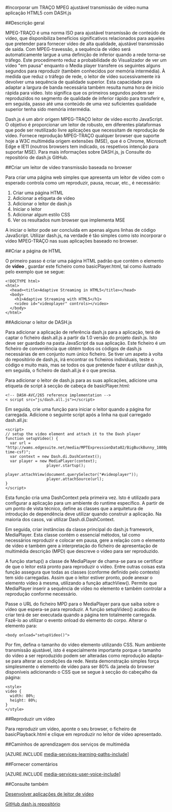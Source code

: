 <properties 
    pageTitle="Incorporar um TRAÇO MPEG ajustável transmissão de vídeo numa aplicação HTML5 com DASH.js | Microsoft Azure" 
    description="Este tópico demonstra como incorporar um vídeo de transmissão ajustável MPEG-TRAÇO numa aplicação HTML5 com DASH.js." 
    authors="Juliako" 
    manager="erikre" 
    editor="" 
    services="media-services" 
    documentationCenter=""/>

<tags 
    ms.service="media-services" 
    ms.workload="media" 
    ms.tgt_pltfrm="na" 
    ms.devlang="na" 
    ms.topic="article" 
    ms.date="09/26/2016" 
    ms.author="juliako"/>


#<a name="embedding-a-mpeg-dash-adaptive-streaming-video-in-an-html5-application-with-dashjs"></a>Incorporar um TRAÇO MPEG ajustável transmissão de vídeo numa aplicação HTML5 com DASH.js

##<a name="overview"></a>Descrição geral

MPEG-TRAÇO é uma norma ISO para ajustável transmissão de conteúdo de vídeo, que disponibiliza benefícios significativos relacionados para aqueles que pretender para fornecer vídeo de alta qualidade, ajustável transmissão de saída. Com MPEG-travessão, a sequência de vídeo será automaticamente largue a uma definição de inferior quando a rede torna-se tráfego. Este procedimento reduz a probabilidade do Visualizador de ver um vídeo "em pausa" enquanto o Media player transfere os seguintes alguns segundos para reproduzir (também conhecidos por memória intermédia). À medida que reduz o tráfego de rede, o leitor de vídeo sucessivamente irá devolver uma sequência de qualidade superior. Esta capacidade para adaptar a largura de banda necessária também resulta numa hora de início rápida para vídeo. Isto significa que os primeiros segundos podem ser reproduzidos no segmento de qualidade de inferior rápido para transferir e, em seguida, passo até uma conteúdo de uma vez suficientes qualidade superior tenha sido memória intermédia.

Dash.js é um abrir origem MPEG-TRAÇO leitor de vídeo escrito JavaScript. O objetivo é proporcionar um leitor de robusto, em diferentes plataformas que pode ser reutilizado livre aplicações que necessitam de reprodução de vídeo. Fornece reprodução MPEG-TRAÇO qualquer browser que suporte hoje a W3C multimédia origem extensões (MSE), que é o Chrome, Microsoft Edge e IE11 (noutros browsers tem indicado, os respetivos intenção para suportar MSE). Para mais informações sobre DASH.js, js Consulte do repositório de dash.js GitHub.


##<a name="creating-a-browser-based-streaming-video-player"></a>Criar um leitor de vídeo transmissão baseada no browser

Para criar uma página web simples que apresenta um leitor de vídeo com o esperado controla como um reproduzir, pausa, recuar, etc., é necessário:

1. Criar uma página HTML
1. Adicionar a etiqueta de vídeo
1. Adicionar o leitor de dash.js
1. Iniciar o leitor
1. Adicionar algum estilo CSS
1. Ver os resultados num browser que implementa MSE

A iniciar o leitor pode ser concluída em apenas alguns linhas de código JavaScript. Utilizar dash.js, na verdade é tão simples como isto incorporar o vídeo MPEG-TRAÇO nas suas aplicações baseado no browser.

##<a name="creating-the-html-page"></a>Criar a página de HTML

O primeiro passo é criar uma página HTML padrão que contém o elemento de **vídeo** , guardar este ficheiro como basicPlayer.html, tal como ilustrado pelo exemplo que se segue:

    <!DOCTYPE html>
    <html>
      <head><title>Adaptive Streaming in HTML5</title></head>
      <body>
        <h1>Adaptive Streaming with HTML5</h1>
        <video id="videoplayer" controls></video>
      </body>
    </html>

##<a name="adding-the-dashjs-player"></a>Adicionar o leitor de DASH.js

Para adicionar a aplicação de referência dash.js para a aplicação, terá de captar o ficheiro dash.all.js a partir da 1.0 versão do projeto dash.js. Isto deve ser guardado na pasta JavaScript da sua aplicação. Este ficheiro é um ficheiro de conveniência que obtém todos os códigos de dash.js necessárias de em conjunto num único ficheiro. Se tiver um aspeto à volta do repositório de dash.js, irá encontrar os ficheiros individuais, teste o código e muito mais, mas se todos os que pretende fazer é utilizar dash.js, em seguida, o ficheiro de dash.all.js é o que precisa.

Para adicionar o leitor de dash.js para as suas aplicações, adicione uma etiqueta de script à secção de cabeça de basicPlayer.html:

    <!-- DASH-AVC/265 reference implementation -->
    < script src="js/dash.all.js"></script>


Em seguida, crie uma função para iniciar o leitor quando a página for carregada. Adicione o seguinte script após a linha na qual carregado dash.all.js:

    <script>
    // setup the video element and attach it to the Dash player
    function setupVideo() {
      var url = "http://wams.edgesuite.net/media/MPTExpressionData02/BigBuckBunny_1080p24_IYUV_2ch.ism/manifest(format=mpd-time-csf)";
      var context = new Dash.di.DashContext();
      var player = new MediaPlayer(context);
                      player.startup();
                      player.attachView(document.querySelector("#videoplayer"));
                      player.attachSource(url);
    }
    </script>

Esta função cria uma DashContext pela primeira vez. Isto é utilizado para configurar a aplicação para um ambiente do runtime específico. A partir de um ponto de vista técnico, define as classes que a arquitetura de introdução de dependência deve utilizar quando construir a aplicação. Na maioria dos casos, vai utilizar Dash.di.DashContext.

Em seguida, criar instâncias da classe principal do dash.js framework, MediaPlayer. Esta classe contém o essencial métodos, tal como necessários reproduzir e colocar em pausa, gere a relação com o elemento de vídeo e também gere a interpretação do ficheiro de apresentação de multimédia descrição (MPD) que descreve o vídeo para ser reproduzido.

A função startup() a classe de MediaPlayer de chama-se para se certificar de que o leitor está pronto para reproduzir o vídeo. Entre outras coisas esta função assegura que todas as classes (conforme definido pelo contexto) tem sido carregadas. Assim que o leitor estiver pronto, pode anexar o elemento vídeo à mesma, utilizando a função attachView(). Permite que MediaPlayer inserir a sequência de vídeo no elemento e também controlar a reprodução conforme necessário.

Passe o URL do ficheiro MPD para o MediaPlayer para que saiba sobre o vídeo que espera-se para reproduzir. A função setupVideo() acabou de criar terá de ser executada quando a página tem totalmente carregada. Fazê-lo ao utilizar o evento onload do elemento do corpo. Alterar o <body> elemento para:

    <body onload="setupVideo()">

Por fim, defina o tamanho do vídeo elemento utilizando CSS. Num ambiente transmissão ajustável, isto é especialmente importante porque o tamanho do vídeo a ser reproduzido podem ser alteradas como reprodução adapta-se para alterar as condições da rede. Nesta demonstração simples força simplesmente o elemento de vídeo para ser 80% da janela do browser disponíveis adicionando o CSS que se segue à secção do cabeçalho da página:
    
    <style>
    video {
      width: 80%;
      height: 80%;
    }
    </style>

##<a name="playing-a-video"></a>Reproduzir um vídeo

Para reproduzir um vídeo, aponte o seu browser, o ficheiro de basicPlayback.html e clique em reproduzir no leitor de vídeo apresentado.


##<a name="media-services-learning-paths"></a>Caminhos de aprendizagem dos serviços de multimédia

[AZURE.INCLUDE [media-services-learning-paths-include](../../includes/media-services-learning-paths-include.md)]

##<a name="provide-feedback"></a>Fornecer comentários

[AZURE.INCLUDE [media-services-user-voice-include](../../includes/media-services-user-voice-include.md)]

##<a name="see-also"></a>Consulte também

[Desenvolver aplicações de leitor de vídeo](media-services-develop-video-players.md)

[GitHub dash.js repositório](https://github.com/Dash-Industry-Forum/dash.js) 
